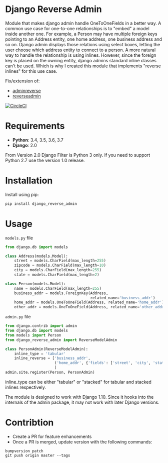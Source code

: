 # Django Reverse Admin

Module that makes django admin handle OneToOneFields in a better way.
A common use case for one-to-one relationships is to "embed" a model
inside another one. For example, a Person may have multiple foreign
keys pointing to an Address entity, one home address, one business
address and so on. Django admin displays those relations using select
boxes, letting the user choose which address entity to connect to a
person. A more natural way to handle the relationship is using
inlines. However, since the foreign key is placed on the owning
entity, django admins standard inline classes can't be used. Which is
why I created this module that implements "reverse inlines" for this
use case.

Fix/extension of:
* [adminreverse](https://github.com/rpkilby/django-reverse-admin)
* [reverseadmin](http://djangosnippets.org/snippets/2032/)

[![CircleCI](https://circleci.com/gh/daniyalzade/django_reverse_admin.svg?style=svg)](https://circleci.com/gh/daniyalzade/django_reverse_admin)

# Requirements

* **Python**: 3.4, 3.5, 3.6, 3.7
* **Django**: 2.0

From Version 2.0 Django Filter is Python 3 only. If you need to support Python 2.7 use the version 1.0 release.

# Installation

Install using pip:

```sh
pip install django_reverse_admin
```

# Usage

`models.py` file

```py
from django.db import models

class Address(models.Model):
    street = models.CharField(max_length=255)
    zipcode = models.CharField(max_length=10)
    city = models.CharField(max_length=255)
    state = models.CharField(max_length=2)

class Person(models.Model):
    name = models.CharField(max_length=255)
    business_addr = models.ForeignKey(Address,
                                      related_name='business_addr')
    home_addr = models.OneToOneField(Address, related_name='home_addr')
    other_addr = models.OneToOneField(Address, related_name='other_addr')
```

`admin.py` file

```py
from django.contrib import admin
from django.db import models
from models import Person
from django_reverse_admin import ReverseModelAdmin

class PersonAdmin(ReverseModelAdmin):
    inline_type = 'tabular'
    inline_reverse = ['business_addr',
                      ('home_addr', {'fields': ['street', 'city', 'state', 'zipcode']}),
                      ]
admin.site.register(Person, PersonAdmin)
```

inline_type can be either "tabular" or "stacked" for tabular and
stacked inlines respectively.

The module is designed to work with Django 1.10. Since it hooks into
the internals of the admin package, it may not work with later Django
versions.

# Contribtion

* Create a PR for feature enhancements
* Once a PR is merged, update version with the following commands:

```
bumpversion patch
git push origin master --tags
```
